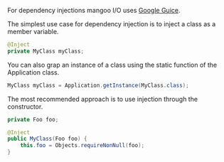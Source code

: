 For dependency injections mangoo I/O uses [Google Guice](https://github.com/google/guice).

The simplest use case for dependency injection is to inject a class as a member variable.

```java
@Inject
private MyClass myClass;
```

You can also grap an instance of a class using the static function of the Application class.

```java
MyClass myClass = Application.getInstance(MyClass.class);
```

The most recommended approach is to use injection through the constructor.

```java
private Foo foo;

@Inject
public MyClass(Foo foo) {
    this.foo = Objects.requireNonNull(foo);
}
```

